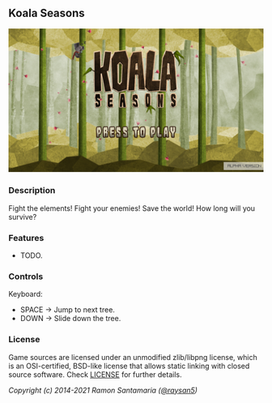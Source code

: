 ## Koala Seasons

![Koala Seasons](screenshots/screenshot000.png "Koala Seasons")

### Description

Fight the elements! Fight your enemies! Save the world! How long will you survive?

### Features

 - TODO.

### Controls

Keyboard:
 - SPACE -> Jump to next tree.
 - DOWN -> Slide down the tree.

### License

Game sources are licensed under an unmodified zlib/libpng license, which is an OSI-certified, BSD-like license that allows static linking with closed source software. Check [LICENSE](LICENSE) for further details.

*Copyright (c) 2014-2021 Ramon Santamaria ([@raysan5](https://twitter.com/raysan5))*